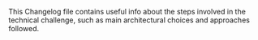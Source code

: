 This Changelog file contains useful info about the steps involved in the technical challenge, such as main architectural choices and approaches followed.
